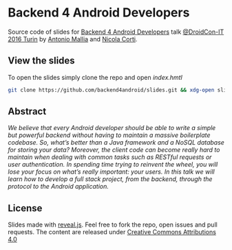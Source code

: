 # Backend 4 Android Developers
Source code of slides for [Backend 4 Android Developers](http://it.droidcon.com/2016/sessions/backend-for-android-developers/) talk [@DroidCon-IT 2016 Turin](http://it.droidcon.com/2016/) by [Antonio Mallia](https://github.com/amallia/) and [Nicola Corti](https://github.com/cortinico).

## View the slides

To open the slides simply clone the repo and open *index.hmtl*

```bash
git clone https://github.com/backend4android/slides.git && xdg-open slides/index.hmtl
```

## Abstract

_We believe that every Android developer should be able to write a simple but powerful backend without having to maintain a massive boilerplate codebase.
So, what’s better than a Java framework and a NoSQL database for storing your data?
Moreover, the client code can become really hard to maintain when dealing with common tasks such as RESTful requests or user authentication.
In spending time trying to reinvent the wheel, you will lose your focus on what’s really important: your users.
In this talk we will learn how to develop a full stack project, from the backend, through the protocol to the Android application._

## License

Slides made with [reveal.js](https://github.com/hakimel/reveal.js). Feel free to fork the repo, open issues and pull requests. The content are released under [Creative Commons Attributions 4.0](https://raw.githubusercontent.com/backend4android/slides/master/LICENSE)
